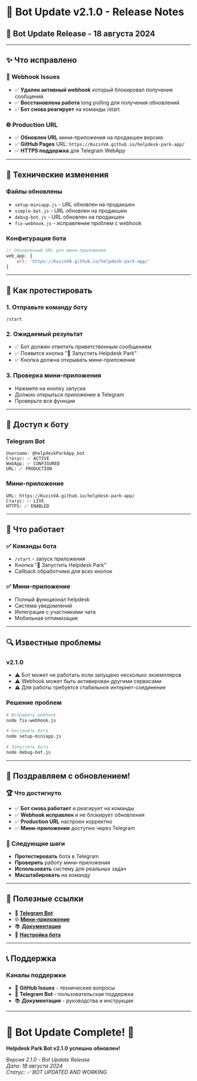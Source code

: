 # 🤖 Bot Update v2.1.0 - Release Notes

## 🚀 **Bot Update Release - 18 августа 2024**

---

## ✨ **Что исправлено**

### 🔧 **Webhook Issues**
- ✅ **Удален активный webhook** который блокировал получение сообщений
- ✅ **Восстановлена работа** long polling для получения обновлений
- ✅ **Бот снова реагирует** на команды /start

### 🌐 **Production URL**
- ✅ **Обновлен URL** мини-приложения на продакшен версию
- ✅ **GitHub Pages** URL: `https://KuzinVA.github.io/helpdesk-park-app/`
- ✅ **HTTPS поддержка** для Telegram WebApp

---

## 🔧 **Технические изменения**

### **Файлы обновлены**
- `setup-miniapp.js` - URL обновлен на продакшен
- `simple-bot.js` - URL обновлен на продакшен  
- `debug-bot.js` - URL обновлен на продакшен
- `fix-webhook.js` - исправление проблем с webhook

### **Конфигурация бота**
```javascript
// Обновленный URL для мини-приложения
web_app: {
    url: 'https://KuzinVA.github.io/helpdesk-park-app/'
}
```

---

## 🚀 **Как протестировать**

### **1. Отправьте команду боту**
```
/start
```

### **2. Ожидаемый результат**
- ✅ Бот должен ответить приветственным сообщением
- ✅ Появится кнопка "🚀 Запустить Helpdesk Park"
- ✅ Кнопка должна открывать мини-приложение

### **3. Проверка мини-приложения**
- Нажмите на кнопку запуска
- Должно открыться приложение в Telegram
- Проверьте все функции

---

## 📱 **Доступ к боту**

### **Telegram Bot**
```
Username: @helpdeskParkApp_bot
Статус: ✅ ACTIVE
WebApp: ✅ CONFIGURED
URL: ✅ PRODUCTION
```

### **Мини-приложение**
```
URL: https://KuzinVA.github.io/helpdesk-park-app/
Статус: ✅ LIVE
HTTPS: ✅ ENABLED
```

---

## 🎯 **Что работает**

### **✅ Команды бота**
- `/start` - запуск приложения
- Кнопка "🚀 Запустить Helpdesk Park"
- Callback обработчики для всех кнопок

### **✅ Мини-приложение**
- Полный функционал helpdesk
- Система уведомлений
- Интеграция с участниками чата
- Мобильная оптимизация

---

## 🔍 **Известные проблемы**

### **v2.1.0**
- ⚠️ Бот может не работать если запущено несколько экземпляров
- ⚠️ Webhook может быть активирован другими сервисами
- ⚠️ Для работы требуется стабильное интернет-соединение

### **Решение проблем**
```bash
# Исправить webhook
node fix-webhook.js

# Настроить бота
node setup-miniapp.js

# Запустить бота
node debug-bot.js
```

---

## 🎊 **Поздравляем с обновлением!**

### **🏆 Что достигнуто**
- ✅ **Бот снова работает** и реагирует на команды
- ✅ **Webhook исправлен** и не блокирует обновления
- ✅ **Production URL** настроен корректно
- ✅ **Мини-приложение** доступно через Telegram

### **🚀 Следующие шаги**
- **Протестировать** бота в Telegram
- **Проверить** работу мини-приложения
- **Использовать** систему для реальных задач
- **Масштабировать** на команду

---

## 🔗 **Полезные ссылки**

- 🤖 **[Telegram Bot](https://t.me/helpdeskParkApp_bot)**
- 🌐 **[Мини-приложение](https://KuzinVA.github.io/helpdesk-park-app/)**
- 📚 **[Документация](README.md)**
- 🔧 **[Настройка бота](FINAL_SETUP.md)**

---

## 📞 **Поддержка**

### **Каналы поддержки**
- 📧 **GitHub Issues** - технические вопросы
- 💬 **Telegram Bot** - пользовательская поддержка
- 📚 **Документация** - руководства и инструкции

---

# 🎉 **Bot Update Complete! 🎉**

**Helpdesk Park Bot v2.1.0 успешно обновлен!**

*Версия 2.1.0 - Bot Update Release*  
*Дата: 18 августа 2024*  
*Статус: ✅ BOT UPDATED AND WORKING*
